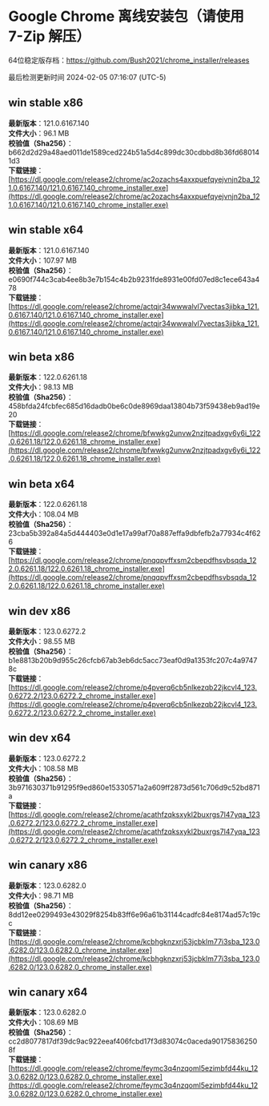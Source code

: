 # Google Chrome 离线安装包（请使用 7-Zip 解压）
64位稳定版存档：<https://github.com/Bush2021/chrome_installer/releases>

最后检测更新时间
2024-02-05 07:16:07 (UTC-5)

## win stable x86
**最新版本**：121.0.6167.140  
**文件大小**：96.1 MB  
**校验值（Sha256）**：b662d2d29a48aed011de1589ced224b51a5d4c899dc30cdbbd8b36fd680141d3  
**下载链接**：[https://dl.google.com/release2/chrome/ac2ozachs4axxpuefqyejvnjn2ba_121.0.6167.140/121.0.6167.140_chrome_installer.exe](https://dl.google.com/release2/chrome/ac2ozachs4axxpuefqyejvnjn2ba_121.0.6167.140/121.0.6167.140_chrome_installer.exe)  

## win stable x64
**最新版本**：121.0.6167.140  
**文件大小**：107.97 MB  
**校验值（Sha256）**：e0690f744c3cab4ee8b3e7b154c4b2b9231fde8931e00fd07ed8c1ece643a478  
**下载链接**：[https://dl.google.com/release2/chrome/actqjr34wwwalvl7vectas3jibka_121.0.6167.140/121.0.6167.140_chrome_installer.exe](https://dl.google.com/release2/chrome/actqjr34wwwalvl7vectas3jibka_121.0.6167.140/121.0.6167.140_chrome_installer.exe)  

## win beta x86
**最新版本**：122.0.6261.18  
**文件大小**：98.13 MB  
**校验值（Sha256）**：458bfda24fcbfec685d16dadb0be6c0de8969daa13804b73f59438eb9ad19e20  
**下载链接**：[https://dl.google.com/release2/chrome/bfwwkg2unvw2nzjtpadxgv6y6i_122.0.6261.18/122.0.6261.18_chrome_installer.exe](https://dl.google.com/release2/chrome/bfwwkg2unvw2nzjtpadxgv6y6i_122.0.6261.18/122.0.6261.18_chrome_installer.exe)  

## win beta x64
**最新版本**：122.0.6261.18  
**文件大小**：108.04 MB  
**校验值（Sha256）**：23cba5b392a84a5d444403e0d1e17a99af70a887effa9dbfefb2a77934c4f626  
**下载链接**：[https://dl.google.com/release2/chrome/pnqqpvffxsm2cbepdfhsvbsqda_122.0.6261.18/122.0.6261.18_chrome_installer.exe](https://dl.google.com/release2/chrome/pnqqpvffxsm2cbepdfhsvbsqda_122.0.6261.18/122.0.6261.18_chrome_installer.exe)  

## win dev x86
**最新版本**：123.0.6272.2  
**文件大小**：98.55 MB  
**校验值（Sha256）**：b1e8813b20b9d955c26cfcb67ab3eb6dc5acc73eaf0d9a1353fc207c4a97478c  
**下载链接**：[https://dl.google.com/release2/chrome/p4pverq6cb5nlkezqb22jkcvl4_123.0.6272.2/123.0.6272.2_chrome_installer.exe](https://dl.google.com/release2/chrome/p4pverq6cb5nlkezqb22jkcvl4_123.0.6272.2/123.0.6272.2_chrome_installer.exe)  

## win dev x64
**最新版本**：123.0.6272.2  
**文件大小**：108.58 MB  
**校验值（Sha256）**：3b971630371b91295f9ed860e15330571a2a609ff2873d561c706d9c52bd871a  
**下载链接**：[https://dl.google.com/release2/chrome/acathfzqksxykl2buxrgs7l47yqa_123.0.6272.2/123.0.6272.2_chrome_installer.exe](https://dl.google.com/release2/chrome/acathfzqksxykl2buxrgs7l47yqa_123.0.6272.2/123.0.6272.2_chrome_installer.exe)  

## win canary x86
**最新版本**：123.0.6282.0  
**文件大小**：98.71 MB  
**校验值（Sha256）**：8dd12ee0299493e43029f8254b83ff6e96a61b31144cadfc84e8174ad57c19cc  
**下载链接**：[https://dl.google.com/release2/chrome/kcbhgknzxrj53jcbklm77i3sba_123.0.6282.0/123.0.6282.0_chrome_installer.exe](https://dl.google.com/release2/chrome/kcbhgknzxrj53jcbklm77i3sba_123.0.6282.0/123.0.6282.0_chrome_installer.exe)  

## win canary x64
**最新版本**：123.0.6282.0  
**文件大小**：108.69 MB  
**校验值（Sha256）**：cc2d8077817df39dc9ac922eeaf406fcbd17f3d83074c0aceda901758362508f  
**下载链接**：[https://dl.google.com/release2/chrome/feymc3q4nzqoml5ezimbfd44ku_123.0.6282.0/123.0.6282.0_chrome_installer.exe](https://dl.google.com/release2/chrome/feymc3q4nzqoml5ezimbfd44ku_123.0.6282.0/123.0.6282.0_chrome_installer.exe)  

